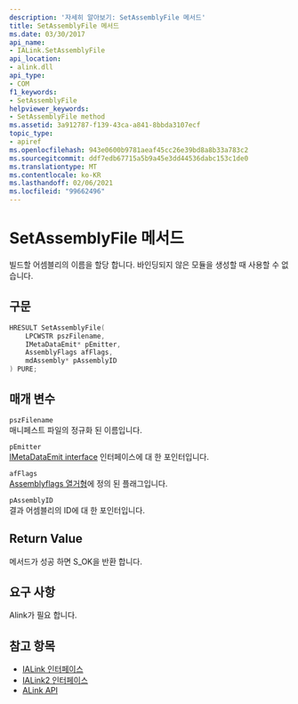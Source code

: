 ```yaml
---
description: '자세히 알아보기: SetAssemblyFile 메서드'
title: SetAssemblyFile 메서드
ms.date: 03/30/2017
api_name:
- IALink.SetAssemblyFile
api_location:
- alink.dll
api_type:
- COM
f1_keywords:
- SetAssemblyFile
helpviewer_keywords:
- SetAssemblyFile method
ms.assetid: 3a912787-f139-43ca-a841-8bbda3107ecf
topic_type:
- apiref
ms.openlocfilehash: 943e0600b9781aeaf45cc26e39bd8a8b33a783c2
ms.sourcegitcommit: ddf7edb67715a5b9a45e3dd44536dabc153c1de0
ms.translationtype: MT
ms.contentlocale: ko-KR
ms.lasthandoff: 02/06/2021
ms.locfileid: "99662496"
---
```

# <a name="setassemblyfile-method"></a>SetAssemblyFile 메서드

빌드할 어셈블리의 이름을 할당 합니다. 바인딩되지 않은 모듈을 생성할 때 사용할 수 없습니다.  
  
## <a name="syntax"></a>구문  
  
```cpp  
HRESULT SetAssemblyFile(  
    LPCWSTR pszFilename,  
    IMetaDataEmit* pEmitter,  
    AssemblyFlags afFlags,  
    mdAssembly* pAssemblyID  
) PURE;  
```  
  
## <a name="parameters"></a>매개 변수  

 `pszFilename`  
 매니페스트 파일의 정규화 된 이름입니다.  
  
 `pEmitter`  
 [IMetaDataEmit interface](../metadata/imetadataemit-interface.md) 인터페이스에 대 한 포인터입니다.  
  
 `afFlags`  
 [Assemblyflags 열거형](../metadata/assemblyflags-enumeration.md)에 정의 된 플래그입니다.  
  
 `pAssemblyID`  
 결과 어셈블리의 ID에 대 한 포인터입니다.  
  
## <a name="return-value"></a>Return Value  

 메서드가 성공 하면 S_OK을 반환 합니다.  
  
## <a name="requirements"></a>요구 사항  

 Alink가 필요 합니다.  
  
## <a name="see-also"></a>참고 항목

- [IALink 인터페이스](ialink-interface.md)
- [IALink2 인터페이스](ialink2-interface.md)
- [ALink API](index.md)

